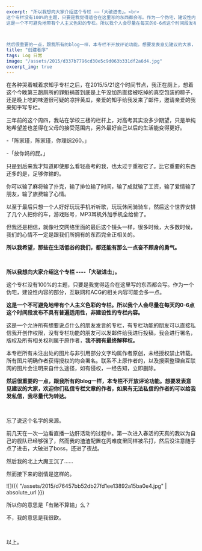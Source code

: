 ```yaml
---
excerpt: "所以我想向大家介绍这个专栏 ——「大破进击」。<br>
这个专栏没有100%的主题，只要是我觉得适合在这里写的东西都会写。作为一个伪宅，建设性内容的部分，互联网和ACG的相关内容可能会多一点。<br>
这是一个不可避免地带有个人主义色彩的专栏。所以我个人会尽量在每天的0-6点这个时间段发布不具有普遍适用性，非建设性的专栏内容。



然后很重要的一点，跟我所有的blog一样，本专栏不开放评论功能。想要发表意见建议的大家，欢迎你们私信专栏文章的作者，如果有无法私信的作者的可以给我发私信，我尽量代为转达。"
title: "创建者序"
tags: Log 日常
image: "/assets/2015/d337b7796cd30e5c9d063b331df2a6d4.jpg"
excerpt_img: true
---
```


在各种哭着喊着求知乎专栏之后，在2015/5/21这个时间节点，我正在厕上，想着这个今晚第三趟厕所的罪魁祸首到底是上午没加热直接被吃掉的真空包装的粽子，还是晚上吃的味道很可疑的凉拌黄瓜，亲爱的知乎给我发来了邮件，邀请亲爱的我来知乎写专栏。

三年前的这个周四，我站在学校三楼的栏杆上，对高考其实没多少期望，只是单纯地希望差也差得在父母的接受范围内，另外最好自己以后的生活能变得更好。

-「陈家瑾，陈家瑾，你理综260。」

-「放你妈的屁。」

只是到后来我才知道即使那么看轻高考的我，也太过于重视它了。比它重要的东西还多的是，足够你输的。

你可以输了麻将输了扑克，输了排位输了时间，输了成就输了工资，输了爱情输了朋友，输了旅费输了心情。

以至于最后只想一个人好好玩玩手机听听歌，玩玩休闲骑骑车，然后这个世界安排了几个人把你的车，游戏账号，MP3耳机外加手机全给偷了。

但我还是相信，就像社交网络里面的最后这个镜头一样，很多时候，大多数时候，我们的心情不一定是跟我们所拥有的东西完全正相关的。

**所以我希望，那些在生活低谷的我们，都还能有那么一点奋不顾身的勇气。**

<br>

**所以我想向大家介绍这个专栏 ----「大破进击」。**

这个专栏没有100%的主题，只要是我觉得适合在这里写的东西都会写。作为一个伪宅，建设性内容的部分，互联网和ACG的相关内容可能会多一点。

**这是一个不可避免地带有个人主义色彩的专栏。所以我个人会尽量在每天的0-6点这个时间段发布不具有普遍适用性，非建设性的专栏内容。**

这是一个允许所有想要说点什么的朋友发言的专栏，有专栏功能的朋友可以直接私信我开创作权限，没有专栏功能的朋友可以发邮件给我进行投稿，我会进行署名，版权及所有相关权利属于原作者，**我不拥有最终解释权。**

本专栏所有未注出处的图片与非引用部分文字均属作者原创，未经授权禁止转载。所有图片明确作者获得授权的均会署名。联系不上原作者的，以及搜索整理自互联网的图片会注明来自什么途径，如有侵权，一经告知，立即删除。

**然后很重要的一点，跟我所有的blog一样，本专栏不开放评论功能。想要发表意见建议的大家，欢迎你们私信专栏文章的作者，如果有无法私信的作者的可以给我发私信，我尽量代为转达。**

<br>

忘了说这个名字的来源。

前几天在一次一边看直播一边肝活动的过程中。第一次进入春活的天真的我以为自己的舰队已经够强了，然而我的渣渣配置在丙难度里同样被吊打，然后没注意随手点了进击，大破进了boss，还进了夜战。

然后我的北上大魔王沉了……

然而接下来的剧情是这样的。

![]({{ "/assets/2015/d76457bb52db27fd1ee13892a15ba0e4.jpg" | absolute_url }})

所以你的意思是「有赌不算输」么？

不，我的意思是我很欧。

<br>

以上。
